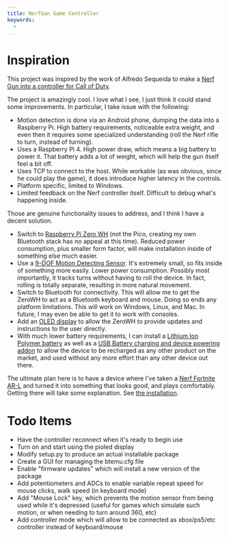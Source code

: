 ```yaml
---
title: NerfGun Game Controller
keywords:
  -
...
```


# Inspiration

This project was inspired by the work of Alfredo Sequeida to make a [Nerf Gun into a
controller for Call of Duty](https://github.com/AlfredoSequeida/Nerf-Gun-Call-of-Duty-Warzone-Controller).

The project is amazingly cool. I love what I see, I just think it could stand some
improvements. In particular, I take issue with the following:

* Motion detection is done via an Android phone, dumping the data into a Raspberry Pi.
  High battery requirements, noticeable extra weight, and even then it requires some
  specialized understanding (roll the Nerf rifle to turn, instead of turning).
* Uses a Raspberry Pi 4. High power draw, which means a big battery to power it. That
  battery adds a lot of weight, which will help the gun itself feel a bit off.
* Uses TCP to connect to the host. While workable (as was obvious, since he could play
  the game), it does introduce higher latency in the controls.
* Platform specific, limited to Windows.
* Limited feedback on the Nerf controller itself. Difficult to debug what's happening
  inside.

Those are genuine functionality issues to address, and I think I have a decent solution.

* Switch to [Raspberry Pi Zero WH](https://www.adafruit.com/product/3708) (not the Pico,
  creating my own Bluetooth stack has no appeal at this time). Reduced power consumption,
  plus smaller form factor, will make installation inside of something else much easier.
* Use a [9-DOF Motion Detecting Sensor](https://www.adafruit.com/product/2472). It's
  extremely small, so fits inside of something more easily. Lower power consumption.
  Possibly most importantly, it tracks turns without having to roll the device. In fact,
  rolling is totally separate, resulting in more natural movement.
* Switch to Bluetooth for connectivity. This will allow me to get the ZeroWH to act
  as a Bluetooth keyboard and mouse. Doing so ends any platform limitations. This
  will work on Windows, Linux, and Mac. In future, I may even be able to get it to
  work with consoles.
* Add an [OLED display](https://www.adafruit.com/product/3527) to allow the ZeroWH to
  provide updates and instructions to the user directly.
* With much lower battery requirements, I can install a [Lithium Ion Polymer battery](https://www.adafruit.com/product/328)
  as well as a [USB Battery charging and device powering addon](https://www.adafruit.com/product/2465)
  to allow the device to be recharged as any other product on the market, and used
  without any more effort than any other device out there.
  
The ultimate plan here is to have a device where I've taken a [Nerf Fortnite AR-L](https://nerf.hasbro.com/en-us/product/fortnite-ar-l-nerf-elite-dart-blaster:BD9E4C78-1160-4FD6-9498-A39AC0632525)
and turned it into something that looks good, and plays comfortably. Getting there will
take some explanation. See [the installation](docs/install.md).

# Todo Items

* Have the controller reconnect when it's ready to begin use
* Turn on and start using the pioled display
* Modify setup.py to produce an actual installable package
* Create a GUI for managing the btemu.cfg file
* Enable "firmware updates" which will install a new version of the package
* Add potentiometers and ADCs to enable variable repeat speed for mouse clicks, walk speed
  (in keyboard mode)
* Add "Mouse Lock" key, which prevents the motion sensor from being used while it's depressed
  (useful for games which simulate such motion, or when needing to turn around 360, etc)
* Add controller mode which will allow to be connected as xbox/ps5/etc controller instead of
  keyboard/mouse
